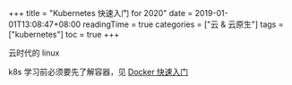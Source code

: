 +++
title = "Kubernetes 快速入门 for 2020"
date = 2019-01-01T13:08:47+08:00
readingTime = true
categories = ["云 & 云原生"]
tags = ["kubernetes"]
toc = true
+++

云时代的 linux

<!--more-->

k8s 学习前必须要先了解容器，见 [Docker 快速入门](/posts/docker101/)
